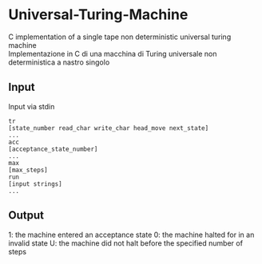 # Universal-Turing-Machine
C implementation of a single tape non deterministic universal turing machine\
Implementazione in C di una macchina di Turing universale non deterministica a nastro singolo

## Input
Input via stdin
```
tr
[state_number read_char write_char head_move next_state]
...
acc
[acceptance_state_number]
...
max
[max_steps]
run
[input strings]
...
```

## Output
1: the machine entered an acceptance state
0: the machine halted for in an invalid state
U: the machine did not halt before the specified number of steps